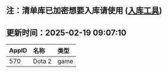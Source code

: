 ## 注：清单库已加密想要入库请使用 ([入库工具](https://github.com/BlankTMing/ManifestAutoUpdate/releases))

## 更新时间：2025-02-19 09:07:10
| AppID | 名称 | 类型  |
| :-------------------- | :----------------------------- | :----------- |
| 570 | Dota 2| game |
